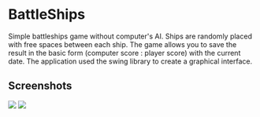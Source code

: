 # BattleShips
Simple battleships game without computer's AI.
Ships are randomly placed with free spaces between each ship. The game allows you to save the result in the basic form (computer score : player score) with the current date. The application used the swing library to create a graphical interface.

## Screenshots
<img src="https://user-images.githubusercontent.com/44239776/55666905-64e98200-5855-11e9-93c3-f126c54c1be6.JPG">
<img src="https://user-images.githubusercontent.com/44239776/55666907-716dda80-5855-11e9-84c4-8075cfc49b74.JPG">
